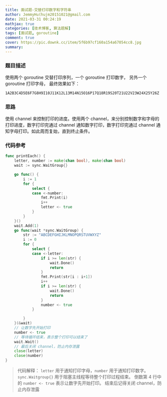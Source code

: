 ```yaml
---
title: 面试题-交替打印数字和字符串
author: JemmyHu(hujm20151021@gmail.com
date: 2021-03-31 00:24:19
mathjax: true
categories: [技术博客, 算法题解]
tags: [面试题, goroutine]
comment: true
cover: https://pic.downk.cc/item/5f6b97cf160a154a67054cc8.jpg
summary:
---
```


### 题目描述
使用两个 goroutine 交替打印序列，一个 goroutine 打印数字， 另外一个 goroutine 打印字母， 最终效果如下：
```bash
1A2B3C4D5E6F7G8H9I10J11K12L13M14N15O16P17Q18R19S20T21U22V23W24X25Y26Z
```

### 思路
使用 channel 来控制打印的进度。使用两个 channel，来分别控制数字和字母的打印进度，数字打印完通过 channel 通知数字打印，数字打印完通过 channel 通知字母打印。如此周而复始，直到终止条件。

### 代码参考
```go
func printEach() {
	letter, number := make(chan bool), make(chan bool)
	wait := sync.WaitGroup{}

	go func() {
		i := 1
		for {
			select {
			case <-number:
				fmt.Print(i)
				i++
				letter <- true
			}
		}
	}()
	wait.Add(1)
	go func(wait *sync.WaitGroup) {
		str := "ABCDEFGHIJKLMNOPQRSTUVWXYZ"
		i := 0
		for {
			select {
			case <-letter:
				if i >= len(str) {
					wait.Done()
					return
				}
				fmt.Print(str[i : i+1])
				i++
				if i >= len(str) {
					wait.Done()
					return
				}
				number <- true
			}

		}
	}(&wait)
	// 让数字先开始打印
	number <- true
	// 等待循环结束，表示整个打印可以结束了
	wait.Wait()
	// 最后关闭 channel，防止内存泄露
	close(letter)
	close(number)
}
```

> 代码解释：
> `letter` 用于通知打印字母，`number` 用于通知打印数字。
> `sync.Waitgroup{}` 用于阻塞主线程等待整个打印过程结束。
> 倒数第 4 行中的 `number <- true` 表示让数字先开始打印。
> 结束后记得关闭 channel，防止内存泄露